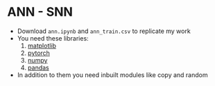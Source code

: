 # ANN - SNN

- Download `ann.ipynb` and `ann_train.csv` to replicate my work
- You need these libraries:
  1. [matplotlib](https://matplotlib.org/stable/users/installing/index.html)
  2. [pytorch](https://pytorch.org/get-started/locally/)
  3. [numpy](https://numpy.org/install/)
  4. [pandas](https://pandas.pydata.org/docs/getting_started/index.html)
- In addition to them you need inbuilt modules like copy and random
